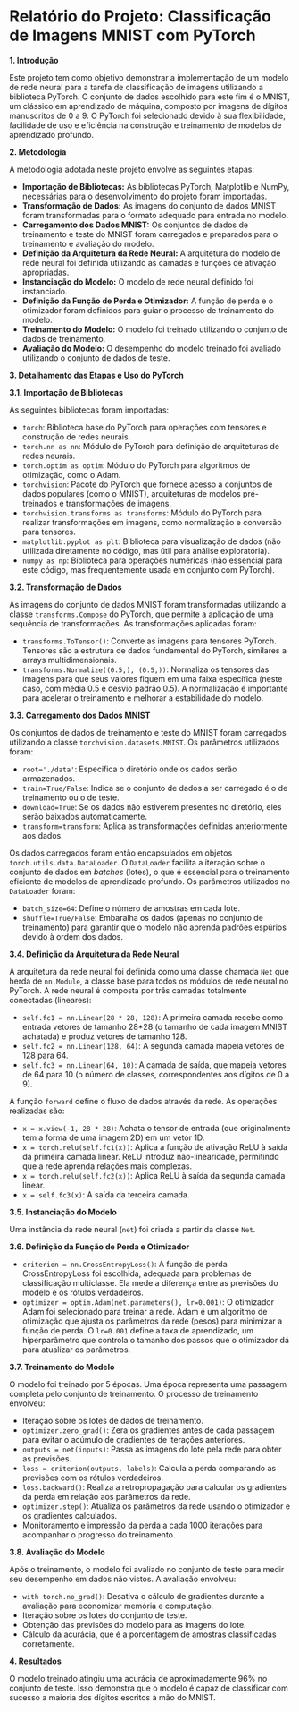 # **Relatório do Projeto: Classificação de Imagens MNIST com PyTorch**

**1\. Introdução**

Este projeto tem como objetivo demonstrar a implementação de um modelo de rede neural para a tarefa de classificação de imagens utilizando a biblioteca PyTorch. O conjunto de dados escolhido para este fim é o MNIST, um clássico em aprendizado de máquina, composto por imagens de dígitos manuscritos de 0 a 9\. O PyTorch foi selecionado devido à sua flexibilidade, facilidade de uso e eficiência na construção e treinamento de modelos de aprendizado profundo.

**2\. Metodologia**

A metodologia adotada neste projeto envolve as seguintes etapas:

* **Importação de Bibliotecas:** As bibliotecas PyTorch, Matplotlib e NumPy, necessárias para o desenvolvimento do projeto foram importadas.  
* **Transformação de Dados:** As imagens do conjunto de dados MNIST foram transformadas para o formato adequado para entrada no modelo.  
* **Carregamento dos Dados MNIST:** Os conjuntos de dados de treinamento e teste do MNIST foram carregados e preparados para o treinamento e avaliação do modelo.  
* **Definição da Arquitetura da Rede Neural:** A arquitetura do modelo de rede neural foi definida utilizando as camadas e funções de ativação apropriadas.  
* **Instanciação do Modelo:** O modelo de rede neural definido foi instanciado.  
* **Definição da Função de Perda e Otimizador:** A função de perda e o otimizador foram definidos para guiar o processo de treinamento do modelo.  
* **Treinamento do Modelo:** O modelo foi treinado utilizando o conjunto de dados de treinamento.  
* **Avaliação do Modelo:** O desempenho do modelo treinado foi avaliado utilizando o conjunto de dados de teste.

**3\. Detalhamento das Etapas e Uso do PyTorch**

**3.1. Importação de Bibliotecas**

As seguintes bibliotecas foram importadas:

* `torch`: Biblioteca base do PyTorch para operações com tensores e construção de redes neurais.  
* `torch.nn as nn`: Módulo do PyTorch para definição de arquiteturas de redes neurais.  
* `torch.optim as optim`: Módulo do PyTorch para algoritmos de otimização, como o Adam.  
* `torchvision`: Pacote do PyTorch que fornece acesso a conjuntos de dados populares (como o MNIST), arquiteturas de modelos pré-treinados e transformações de imagens.  
* `torchvision.transforms as transforms`: Módulo do PyTorch para realizar transformações em imagens, como normalização e conversão para tensores.  
* `matplotlib.pyplot as plt`: Biblioteca para visualização de dados (não utilizada diretamente no código, mas útil para análise exploratória).  
* `numpy as np`: Biblioteca para operações numéricas (não essencial para este código, mas frequentemente usada em conjunto com PyTorch).

**3.2. Transformação de Dados**

As imagens do conjunto de dados MNIST foram transformadas utilizando a classe `transforms.Compose` do PyTorch, que permite a aplicação de uma sequência de transformações. As transformações aplicadas foram:

* `transforms.ToTensor()`: Converte as imagens para tensores PyTorch. Tensores são a estrutura de dados fundamental do PyTorch, similares a arrays multidimensionais.  
* `transforms.Normalize((0.5,), (0.5,))`: Normaliza os tensores das imagens para que seus valores fiquem em uma faixa específica (neste caso, com média 0.5 e desvio padrão 0.5). A normalização é importante para acelerar o treinamento e melhorar a estabilidade do modelo.

**3.3. Carregamento dos Dados MNIST**

Os conjuntos de dados de treinamento e teste do MNIST foram carregados utilizando a classe `torchvision.datasets.MNIST`. Os parâmetros utilizados foram:

* `root='./data'`: Especifica o diretório onde os dados serão armazenados.  
* `train=True/False`: Indica se o conjunto de dados a ser carregado é o de treinamento ou o de teste.  
* `download=True`: Se os dados não estiverem presentes no diretório, eles serão baixados automaticamente.  
* `transform=transform`: Aplica as transformações definidas anteriormente aos dados.

Os dados carregados foram então encapsulados em objetos `torch.utils.data.DataLoader`. O `DataLoader` facilita a iteração sobre o conjunto de dados em *batches* (lotes), o que é essencial para o treinamento eficiente de modelos de aprendizado profundo. Os parâmetros utilizados no `DataLoader` foram:

* `batch_size=64`: Define o número de amostras em cada lote.  
* `shuffle=True/False`: Embaralha os dados (apenas no conjunto de treinamento) para garantir que o modelo não aprenda padrões espúrios devido à ordem dos dados.

**3.4. Definição da Arquitetura da Rede Neural**

A arquitetura da rede neural foi definida como uma classe chamada `Net` que herda de `nn.Module`, a classe base para todos os módulos de rede neural no PyTorch. A rede neural é composta por três camadas totalmente conectadas (lineares):

* `self.fc1 = nn.Linear(28 * 28, 128)`: A primeira camada recebe como entrada vetores de tamanho 28\*28 (o tamanho de cada imagem MNIST achatada) e produz vetores de tamanho 128\.  
* `self.fc2 = nn.Linear(128, 64)`: A segunda camada mapeia vetores de 128 para 64\.  
* `self.fc3 = nn.Linear(64, 10)`: A camada de saída, que mapeia vetores de 64 para 10 (o número de classes, correspondentes aos dígitos de 0 a 9).

A função `forward` define o fluxo de dados através da rede. As operações realizadas são:

* `x = x.view(-1, 28 * 28)`: Achata o tensor de entrada (que originalmente tem a forma de uma imagem 2D) em um vetor 1D.  
* `x = torch.relu(self.fc1(x))`: Aplica a função de ativação ReLU à saída da primeira camada linear. ReLU introduz não-linearidade, permitindo que a rede aprenda relações mais complexas.  
* `x = torch.relu(self.fc2(x))`: Aplica ReLU à saída da segunda camada linear.  
* `x = self.fc3(x)`: A saída da terceira camada.

**3.5. Instanciação do Modelo**

Uma instância da rede neural (`net`) foi criada a partir da classe `Net`.

**3.6. Definição da Função de Perda e Otimizador**

* `criterion = nn.CrossEntropyLoss()`: A função de perda CrossEntropyLoss foi escolhida, adequada para problemas de classificação multiclasse. Ela mede a diferença entre as previsões do modelo e os rótulos verdadeiros.  
* `optimizer = optim.Adam(net.parameters(), lr=0.001)`: O otimizador Adam foi selecionado para treinar a rede. Adam é um algoritmo de otimização que ajusta os parâmetros da rede (pesos) para minimizar a função de perda. O `lr=0.001` define a taxa de aprendizado, um hiperparâmetro que controla o tamanho dos passos que o otimizador dá para atualizar os parâmetros.

**3.7. Treinamento do Modelo**

O modelo foi treinado por 5 épocas. Uma época representa uma passagem completa pelo conjunto de treinamento. O processo de treinamento envolveu:

* Iteração sobre os lotes de dados de treinamento.  
* `optimizer.zero_grad()`: Zera os gradientes antes de cada passagem para evitar o acúmulo de gradientes de iterações anteriores.  
* `outputs = net(inputs)`: Passa as imagens do lote pela rede para obter as previsões.  
* `loss = criterion(outputs, labels)`: Calcula a perda comparando as previsões com os rótulos verdadeiros.  
* `loss.backward()`: Realiza a retropropagação para calcular os gradientes da perda em relação aos parâmetros da rede.  
* `optimizer.step()`: Atualiza os parâmetros da rede usando o otimizador e os gradientes calculados.  
* Monitoramento e impressão da perda a cada 1000 iterações para acompanhar o progresso do treinamento.

**3.8. Avaliação do Modelo**

Após o treinamento, o modelo foi avaliado no conjunto de teste para medir seu desempenho em dados não vistos. A avaliação envolveu:

* `with torch.no_grad()`: Desativa o cálculo de gradientes durante a avaliação para economizar memória e computação.  
* Iteração sobre os lotes do conjunto de teste.  
* Obtenção das previsões do modelo para as imagens do lote.  
* Cálculo da acurácia, que é a porcentagem de amostras classificadas corretamente.

**4\. Resultados**

O modelo treinado atingiu uma acurácia de aproximadamente 96% no conjunto de teste. Isso demonstra que o modelo é capaz de classificar com sucesso a maioria dos dígitos escritos à mão do MNIST.
